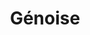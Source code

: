 ---
layout: recette
categories: [recettes]
hidden: true
lang: fr
sitemap: false
title: Génoise
type: sucre
ingredients: 
  - nom: oeufs 
    qte: 4
  - nom: sucre
    qte: 125
    unite: gr
  - nom: farine blanche
    qte: 125
    unite: gr
  - nom: levure chimique
    qte: 4
    unite: gr
preconditions:
  - Préchauffer le four à 180°C
etapes:
  - label: Préparation 1/2
    details:
      - Tamiser la farine et la levure dans un bol
      - Verser le sucre dans un bol
      - Séparer les blancs des jaunes
  - label: Préparation 2/2
    details: 
      - Monter les blancs en neige. Arrêter juste avant qu'ils soient trop fermes
      - Tout en battant, ajouter le sucre peu à peu
      - Tout en battant, ajouter les jaunes d'oeufs
      - Incorporer la farine et la levure à l'aide d'une spatule silicone
      - Étaler la préparation sur une plaque de cuisson à l'aide d'une spatule coudée
notes:
  - Tout faire le plus rapidement possible
  - Une fois étalée, la hauteur de la pâte doit être environ d'un centimètre
cuissonMinutes: 20
cuisson: 
  - Cuire 20 minutes à 180°C
---